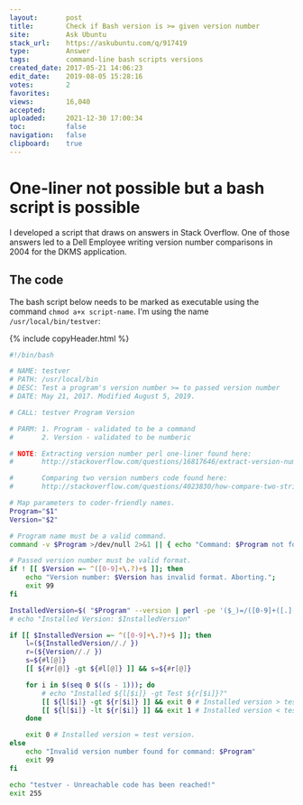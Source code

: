 ```yaml
---
layout:       post
title:        Check if Bash version is >= given version number
site:         Ask Ubuntu
stack_url:    https://askubuntu.com/q/917419
type:         Answer
tags:         command-line bash scripts versions
created_date: 2017-05-21 14:06:23
edit_date:    2019-08-05 15:28:16
votes:        2
favorites:    
views:        16,040
accepted:     
uploaded:     2021-12-30 17:00:34
toc:          false
navigation:   false
clipboard:    true
---
```


# One-liner not possible but a bash script is possible

I developed a script that draws on answers in Stack Overflow. One of those answers led to a Dell Employee writing version number comparisons in 2004 for the DKMS application.


## The code

The bash script below needs to be marked as executable using the command `chmod a+x script-name`. I'm using the name `/usr/local/bin/testver`:



{% include copyHeader.html %}
``` bash
#!/bin/bash

# NAME: testver
# PATH: /usr/local/bin
# DESC: Test a program's version number >= to passed version number
# DATE: May 21, 2017. Modified August 5, 2019.

# CALL: testver Program Version

# PARM: 1. Program - validated to be a command
#       2. Version - validated to be numberic

# NOTE: Extracting version number perl one-liner found here:
#       http://stackoverflow.com/questions/16817646/extract-version-number-from-a-string

#       Comparing two version numbers code found here:
#       http://stackoverflow.com/questions/4023830/how-compare-two-strings-in-dot-separated-version-format-in-bash

# Map parameters to coder-friendly names.
Program="$1"
Version="$2"

# Program name must be a valid command.
command -v $Program >/dev/null 2>&1 || { echo "Command: $Program not found. Check spelling."; exit 99; }

# Passed version number must be valid format.
if ! [[ $Version =~ ^([0-9]+\.?)+$ ]]; then
    echo "Version number: $Version has invalid format. Aborting.";
    exit 99
fi

InstalledVersion=$( "$Program" --version | perl -pe '($_)=/([0-9]+([.][0-9]+)+)/' )
# echo "Installed Version: $InstalledVersion"

if [[ $InstalledVersion =~ ^([0-9]+\.?)+$ ]]; then
    l=(${InstalledVersion//./ })
    r=(${Version//./ })
    s=${#l[@]}
    [[ ${#r[@]} -gt ${#l[@]} ]] && s=${#r[@]}

    for i in $(seq 0 $((s - 1))); do
        # echo "Installed ${l[$i]} -gt Test ${r[$i]}?"
        [[ ${l[$i]} -gt ${r[$i]} ]] && exit 0 # Installed version > test version.
        [[ ${l[$i]} -lt ${r[$i]} ]] && exit 1 # Installed version < test version.
    done

    exit 0 # Installed version = test version.
else
    echo "Invalid version number found for command: $Program"
    exit 99
fi

echo "testver - Unreachable code has been reached!"
exit 255

```

